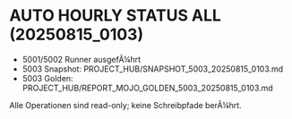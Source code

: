 ﻿# AUTO HOURLY STATUS ALL (20250815_0103)

- 5001/5002 Runner ausgefÃ¼hrt
- 5003 Snapshot: PROJECT_HUB/SNAPSHOT_5003_20250815_0103.md
- 5003 Golden:  PROJECT_HUB/REPORT_MOJO_GOLDEN_5003_20250815_0103.md

Alle Operationen sind read-only; keine Schreibpfade berÃ¼hrt.
